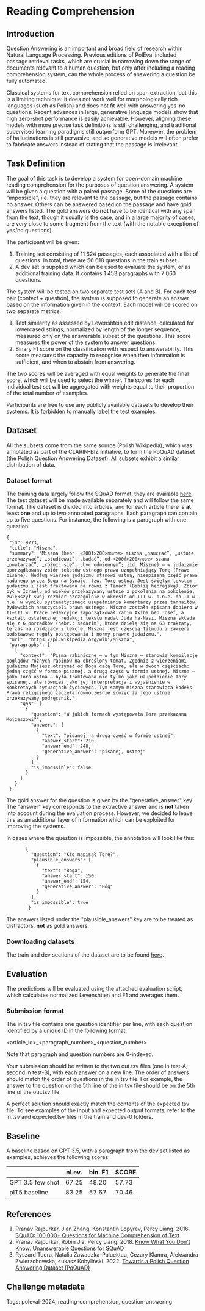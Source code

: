 # Reading Comprehension

## Introduction
Question Answering is an important and broad field of research within Natural Language Processing. Previous editions of PolEval included passage retrieval tasks, which are crucial in narrowing down the range of documents relevant to a human question, but only after including a reading comprehension system, can the whole process of answering a question be fully automated.

Classical systems for text comprehension relied on span extraction, but this is a limiting technique: it does not work well for morphologically rich languages (such as Polish) and does not fit well with answering yes-no questions. Recent advances in large, generative language models show that high zero-shot performance is easily achievable. However, aligning these models with more precise task definitions is still challenging, and traditional supervised learning paradigms still outperform GPT. Moreover, the problem of hallucinations is still pervasive, and so generative models will often prefer to fabricate answers instead of stating that the passage is irrelevant.


## Task Definition
The goal of this task is to develop a system for open-domain machine reading comprehension for the purposes of question answering. A system will be given a question with a paired passage. Some of the questions are "impossible", i.e. they are relevant to the passage, but the passage contains no answer. Others can be answered based on the passage and have gold answers listed. The gold answers **do not** have to be identical with any span from the text, though it usually is the case, and in a large majority of cases, are very close to some fragment from the text (with the notable exception of yes/no questions).

The participant will be given:

1. Training set consisting of 11 624 passages, each associated with a list of questions. In total, there are 56 618 questions in the train subset.
2. A dev set is supplied which can be used to evaluate the system, or as additional training data. It contains 1 453 paragraphs with 7 060 questions.

The system will be tested on two separate test sets (A and B). For each test pair (context + question), the system is supposed to generate an answer based on the information given in the context. Each model will be scored on two separate metrics:

1. Text similarity as assessed by Levenshtein edit distance, calculated for lowercased strings, normalized by length of the longer sequence, measured only on the answerable subset of the questions. This score measures the power of the system to answer questions.
2. Binary F1 score on the classification with respect to answerability. This score measures the capacity to recognise when then information is sufficient, and when to abstain from answering.


The two scores will be averaged with equal weights to generate the final score, which will be used to select the winner. The scores for each individual test set will be aggregated with weights equal to their proportion of the total number of examples.

Participants are free to use any publicly available datasets to develop their systems. It is forbidden to manually label the test examples.

## Dataset

All the subsets come from the same source (Polish Wikipedia), which was annotated as part of the CLARIN-BIZ initiative, to form the PoQuAD dataset (the Polish Question Answering Dataset). All subsets exhibit a similar distribution of data.

### Dataset format
The training data largely follow the SQuAD format, they are available [here](https://huggingface.co/datasets/clarin-pl/poquad/tree/main). The test dataset will be made available separately and will follow the same format. The dataset is divided into articles, and for each article there is **at least one** and up to two annotated paragraphs. Each paragraph can contain up to five questions. For instance, the following is a paragraph with one question:

```
{
 "id": 9773,
 "title": "Miszna",
 "summary": "Miszna (hebr. <200f>משנה<200e> miszna „nauczać”, „ustnie przekazywać”, „studiować”, „badać”, od <200f>שנה<200e> szana „powtarzać”, „różnić się”, „być odmiennym”; jid. Miszne) – w judaizmie uporządkowany zbiór tekstów ustnego prawa uzupełniający Torę (Prawo pisane). Według wierzeń judaizmu stanowi ustną, niespisaną część prawa nadanego przez Boga na Synaju, tzw. Torę ustną. Jest świętym tekstem judaizmu i jest traktowana na równi z Tanach (Biblią hebrajską). Zbiór był w Izraelu od wieków przekazywany ustnie z pokolenia na pokolenie, zwiększył swój rozmiar szczególnie w okresie od III w. p.n.e. do II w. n.e. w wyniku systematycznego uzupełniania komentarzy przez tannaitów, żydowskich nauczycieli prawa ustnego. Miszna została spisana dopiero w II–III w. Prace redakcyjne zapoczątkował rabin Akiba ben Josef, a kształt ostatecznej redakcji tekstu nadał Juda ha-Nasi. Miszna składa się z 6 porządków (hebr.: sedarim), które dzielą się na 63 traktaty, te zaś na rozdziały i lekcje. Miszna jest częścią Talmudu i zawiera podstawowe reguły postępowania i normy prawne judaizmu.",
 "url": "https://pl.wikipedia.org/wiki/Miszna",
 "paragraphs": [
   {
     "context": "Pisma rabiniczne – w tym Miszna – stanowią kompilację poglądów różnych rabinów na określony temat. Zgodnie z wierzeniami judaizmu Mojżesz otrzymał od Boga całą Torę, ale w dwóch częściach: jedną część w formie pisanej, a drugą część w formie ustnej. Miszna – jako Tora ustna – była traktowana nie tylko jako uzupełnienie Tory spisanej, ale również jako jej interpretacja i wyjaśnienie w konkretnych sytuacjach życiowych. Tym samym Miszna stanowiąca kodeks Prawa religijnego zaczęła równocześnie służyć za jego ustnie przekazywany podręcznik.",
     "qas": [
       {
         "question": "W jakich formach występowała Tora przekazana Mojżeszowi?",
         "answers": [
           {
             "text": "pisanej, a drugą część w formie ustnej",
             "answer_start": 210,
             "answer_end": 248,
             "generative_answer": "pisanej, ustnej"
           }
         ],
         "is_impossible": false
       }
     ]
   }
 }
```

The gold answer for the question is given by the "generative_answer" key. The "answer" key corresponds to the extractive answer and is **not** taken into account during the evaluation process. However, we decided to leave this as an additional layer of information which can be exploited for improving the systems.

In cases where the question is impossible, the annotation will look like this:

```
       {
         "question": "Kto napisał Torę?",
         "plausible_answers": [
           {
             "text": "Boga",
             "answer_start": 150,
             "answer_end": 154,
             "generative_answer": "Bóg"
           }
         ],
         "is_impossible": true
        }
```

The answers listed under the "plausible_answers" key are to be treated as distractors, **not** as gold answers.


### Downloading datasets
The train and dev sections of the dataset are to be found [here](https://huggingface.co/datasets/clarin-pl/poquad/tree/main).


## Evaluation
The predictions will be evaluated using the attached evaluation script, which calculates normalized Levenshtien and F1 and averages them.


### Submission format
The in.tsv file contains one question identifier per line, with each question identified by a unique ID in the following format:

<article_id>\_<paragraph_number>\_<question_number>

Note that paragraph and question numbers are 0-indexed.

Your submission should be written to the two out.tsv files (one in test-A, second in test-B), with each answer on a new line. The order of answers should match the order of questions in the in.tsv file. For example, the answer to the question on the 5th line of the in.tsv file should be on the 5th line of the out.tsv file.

A perfect solution should exactly match the contents of the expected.tsv file. To see examples of the input and expected output formats, refer to the in.tsv and expected.tsv files in the train and dev-0 folders.


## Baseline
A baseline based on GPT 3.5, with a paragraph from the dev set listed as examples, achieves the following scores:

|                  | nLev. | bin. F1 | SCORE |
|------------------|-------|---------|-------|
| GPT 3.5 few shot | 67.25 |  48.20  | 57.73 |
| plT5 baseline    | 83.25 |  57.67  | 70.46 |


## References
1. Pranav Rajpurkar, Jian Zhang, Konstantin Lopyrev, Percy Liang. 2016. [SQuAD: 100,000+ Questions for Machine Comprehension of Text](https://arxiv.org/abs/1606.05250)
2. Pranav Rajpurkar, Robin Jia, Percy Liang. 2018. [Know What You Don't Know: Unanswerable Questions for SQuAD](https://arxiv.org/abs/1806.03822)
3. Ryszard Tuora, Natalia Zawadzka-Paluektau, Cezary Klamra, Aleksandra Zwierzchowska, Łukasz Kobyliński. 2022. [Towards a Polish Question Answering Dataset (PoQuAD)](https://link.springer.com/chapter/10.1007/978-3-031-21756-2_16)

## Challenge metadata

Tags: poleval-2024, reading-comprehension, question-answering
